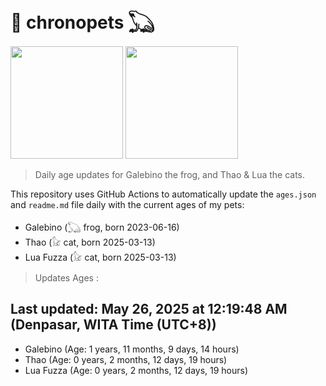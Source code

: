 # 🐾 chronopets 𓆏
<img src="https://github.com/user-attachments/assets/802b3632-7c4b-4232-a3a0-8b1d8fa6f04d" widht=180 height=180 >
<img src="https://github.com/user-attachments/assets/16687005-7ebb-4607-be57-0c8e528fed06" widht=180 height=180 >

> Daily age updates for Galebino the frog, and Thao & Lua the cats.

This repository uses GitHub Actions to automatically update the `ages.json` and `readme.md` file daily with the current ages of my pets: <br>
- Galebino (𓆏 frog, born 2023-06-16)
- Thao (𓃠 cat, born 2025-03-13)
- Lua Fuzza (𓃠 cat, born 2025-03-13)

> Updates Ages :

## Last updated: May 26, 2025 at 12:19:48 AM (Denpasar, WITA Time (UTC+8))

- Galebino (Age: 1 years, 11 months, 9 days, 14 hours)
- Thao (Age: 0 years, 2 months, 12 days, 19 hours)
- Lua Fuzza (Age: 0 years, 2 months, 12 days, 19 hours)

